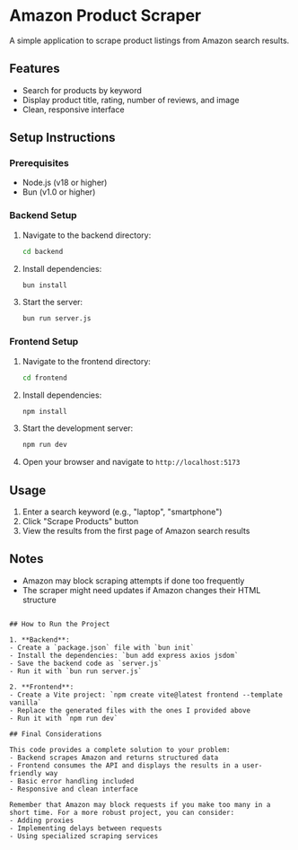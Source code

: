 # Amazon Product Scraper

A simple application to scrape product listings from Amazon search results.

## Features

- Search for products by keyword
- Display product title, rating, number of reviews, and image
- Clean, responsive interface

## Setup Instructions

### Prerequisites

- Node.js (v18 or higher)
- Bun (v1.0 or higher)

### Backend Setup

1. Navigate to the backend directory:
   ```bash
   cd backend
   ```

2. Install dependencies:
   ```bash
   bun install
   ```

3. Start the server:
   ```bash
   bun run server.js
   ```

### Frontend Setup

1. Navigate to the frontend directory:
   ```bash
   cd frontend
   ```

2. Install dependencies:
   ```bash
   npm install
   ```

3. Start the development server:
   ```bash
   npm run dev
   ```

4. Open your browser and navigate to `http://localhost:5173`

## Usage

1. Enter a search keyword (e.g., "laptop", "smartphone")
2. Click "Scrape Products" button
3. View the results from the first page of Amazon search results

## Notes

- Amazon may block scraping attempts if done too frequently
- The scraper might need updates if Amazon changes their HTML structure
```

## How to Run the Project

1. **Backend**:
- Create a `package.json` file with `bun init`
- Install the dependencies: `bun add express axios jsdom`
- Save the backend code as `server.js`
- Run it with `bun run server.js`

2. **Frontend**:
- Create a Vite project: `npm create vite@latest frontend --template vanilla`
- Replace the generated files with the ones I provided above
- Run it with `npm run dev`

## Final Considerations

This code provides a complete solution to your problem:
- Backend scrapes Amazon and returns structured data
- Frontend consumes the API and displays the results in a user-friendly way
- Basic error handling included
- Responsive and clean interface

Remember that Amazon may block requests if you make too many in a short time. For a more robust project, you can consider:
- Adding proxies
- Implementing delays between requests
- Using specialized scraping services
